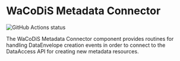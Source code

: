 # WaCoDiS Metadata Connector
<p align="left">
  <a><img alt="GitHub Actions status" src="https://github.com/WaCoDiS/metadata-connector/workflows/Java%20CI/badge.svg"></a>
</p>
  
The WaCoDiS Metadata Connector component provides routines for handling DataEnvelope creation events in order to connect to the DataAccess API for creating new metadata resources.

